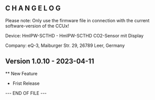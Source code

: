 ﻿C H A N G E L O G
-----------------

Please note: Only use the firmware file in connection with the current software-version of the CCUx!

Device:      HmIPW-SCTHD - HmIPW-SCTHD CO2-Sensor mit Display

Company:     eQ-3, Maiburger Str. 29, 26789 Leer, Germany


Version 1.0.10 - 2023-04-11
--------------------------------------------------------------

** New Feature
   * Frist Release

--- END OF FILE ---